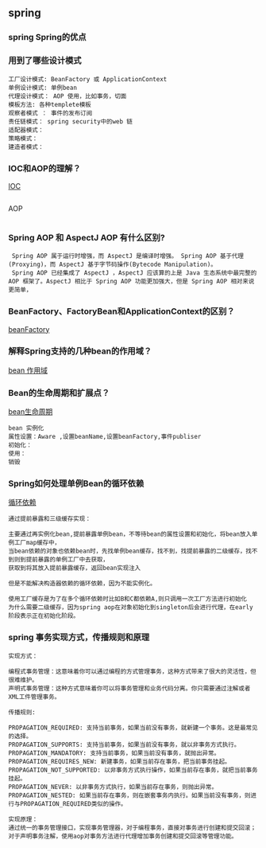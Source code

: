 ## spring
### spring Spring的优点
### 用到了哪些设计模式
```
工厂设计模式: BeanFactory 或 ApplicationContext 
单例设计模式: 单例bean
代理设计模式： AOP 使用，比如事务，切面
模板方法: 各种templete模板
观察者模式 ： 事件的发布订阅
责任链模式： spring security中的web 链
适配器模式：
策略模式：
建造者模式：

```
### IOC和AOP的理解？
[IOC](https://blog.nowcoder.net/n/ac852374db244c5885cd07a65c8b622c)
```

```
AOP
```

```
### Spring AOP 和 AspectJ AOP 有什么区别?
```
 Spring AOP 属于运行时增强，而 AspectJ 是编译时增强。 Spring AOP 基于代理(Proxying)，而 AspectJ 基于字节码操作(Bytecode Manipulation)。
 Spring AOP 已经集成了 AspectJ ，AspectJ 应该算的上是 Java 生态系统中最完整的 AOP 框架了。AspectJ 相比于 Spring AOP 功能更加强大，但是 Spring AOP 相对来说更简单，
```
### BeanFactory、FactoryBean和ApplicationContext的区别？
[beanFactory](https://blog.csdn.net/hk1052606583/article/details/121143786)

### 解释Spring支持的几种bean的作用域？
[bean 作用域](https://blog.csdn.net/meism5/article/details/90446682)
### Bean的生命周期和扩展点？
[bean生命周期](https://developer.aliyun.com/article/601034)
```
bean 实例化
属性设置：Aware ,设置beanName,设置beanFactory,事件publiser
初始化：
使用：
销毁
```
### Spring如何处理单例Bean的循环依赖
[循环依赖](https://www.cnblogs.com/lifullmoon/p/14452887.html)
```
通过提前暴露和三级缓存实现：

主要通过再实例化bean,提前暴露单例bean，不等待bean的属性设置和初始化，将bean放入单例工厂map缓存中，
当bean依赖的对象也依赖bean时，先找单例bean缓存，找不到，找提前暴露的二级缓存，找不到则到提前暴露的单例工厂中去获取，
获取到将其放入提前暴露缓存，返回bean实现注入

但是不能解决构造器依赖的循环依赖，因为不能实例化。

使用工厂缓存是为了在多个循环依赖时比如B和C都依赖A,则只调用一次工厂方法进行初始化
为什么需要二级缓存，因为spring aop在对象初始化到singleton后会进行代理，在early阶段表示正在初始化阶段。
```


### spring 事务实现方式，传播规则和原理
``` 
实现方式：

编程式事务管理：这意味着你可以通过编程的方式管理事务，这种方式带来了很大的灵活性，但很难维护。
声明式事务管理：这种方式意味着你可以将事务管理和业务代码分离。你只需要通过注解或者XML工件管理事务。
```
```
传播规则:

PROPAGATION_REQUIRED: 支持当前事务，如果当前没有事务，就新建一个事务。这是最常见的选择。
PROPAGATION_SUPPORTS: 支持当前事务，如果当前没有事务，就以非事务方式执行。
PROPAGATION_MANDATORY: 支持当前事务，如果当前没有事务，就抛出异常。
PROPAGATION_REQUIRES_NEW: 新建事务，如果当前存在事务，把当前事务挂起。
PROPAGATION_NOT_SUPPORTED: 以非事务方式执行操作，如果当前存在事务，就把当前事务挂起。
PROPAGATION_NEVER: 以非事务方式执行，如果当前存在事务，则抛出异常。
PROPAGATION_NESTED: 如果当前存在事务，则在嵌套事务内执行。如果当前没有事务，则进行与PROPAGATION_REQUIRED类似的操作。
```
```
实现原理：
通过统一的事务管理接口，实现事务管理器，对于编程事务，直接对事务进行创建和提交回滚；
对于声明事务注解，使用aop对事务方法进行代理增加事务创建和提交回滚等管理功能。
```